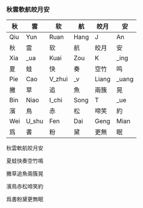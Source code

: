 ### 秋雲軟航皎月安

| 秋  | 雲  | 软   | 航   | 皎月 | 安  |
| --- | --- | ---- | ---- | ---- | --- |
| Qiu | Yun | Ruan | Hang | J    | An  |
| 秋  | 雲  | 软   | 航   | 皎月 | 安  |
| Xia | \_ua | Kuai | Zou | K    | \_ing |
| 夏  | 蛙   | 快   | 奏  | 空竹 | 鸣    |
| Pie | Cao | V_zhui | \_v | Liang | \_uang |
| 撇  | 草  | 追     | 魚  | 兩簇  | 晃     |
| Bin | Niao | I_chi | Song | T    | \_ue |
| 濱  | 鳥   | 赤    | 松   | 啼笑 | 約   |
| Wei | U_shu | Fen | Dai | Geng | Mian |
| 爲  | 書    | 粉  | 黛  | 更無 | 眠   |

秋雲軟航皎月安

夏蛙快奏空竹鳴

撇草追魚兩簇晃

濱鳥赤松啼笑約

爲書粉黛更無眠
